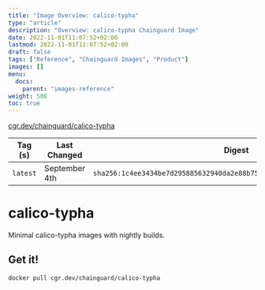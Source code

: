 ```yaml
---
title: "Image Overview: calico-typha"
type: "article"
description: "Overview: calico-typha Chainguard Image"
date: 2022-11-01T11:07:52+02:00
lastmod: 2022-11-01T11:07:52+02:00
draft: false
tags: ["Reference", "Chainguard Images", "Product"]
images: []
menu:
  docs:
    parent: "images-reference"
weight: 500
toc: true
---
```


[cgr.dev/chainguard/calico-typha](https://github.com/chainguard-images/images/tree/main/images/calico-typha)

| Tag (s)   | Last Changed  | Digest                                                                    |
|-----------|---------------|---------------------------------------------------------------------------|
|  `latest` | September 4th | `sha256:1c4ee3434be7d295885632940da2e88b75a7c3a957ac58a27ea0ba0f775391bc` |

# calico-typha

Minimal calico-typha images with nightly builds.

## Get it!

```shell
docker pull cgr.dev/chainguard/calico-typha
```

